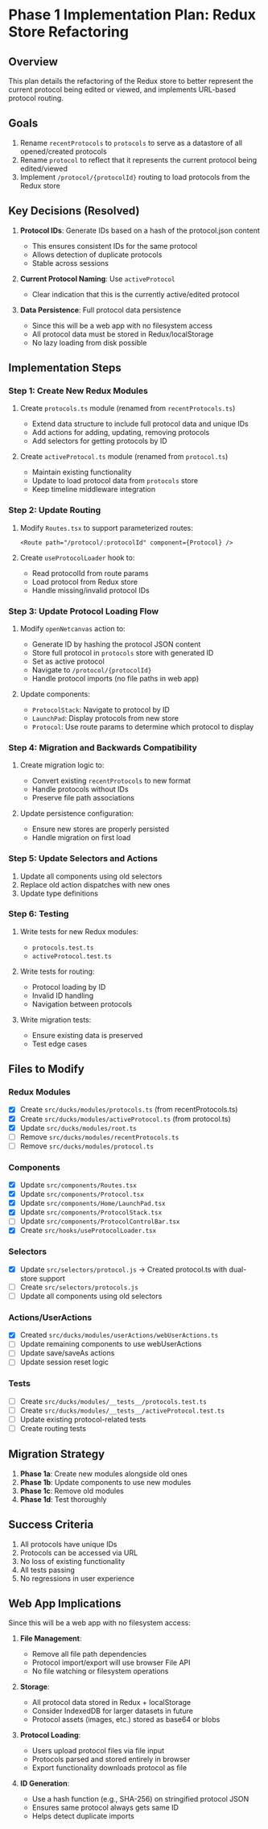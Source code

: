 # Phase 1 Implementation Plan: Redux Store Refactoring

## Overview

This plan details the refactoring of the Redux store to better represent the current protocol being edited or viewed, and implements URL-based protocol routing.

## Goals

1. Rename `recentProtocols` to `protocols` to serve as a datastore of all opened/created protocols
2. Rename `protocol` to reflect that it represents the current protocol being edited/viewed
3. Implement `/protocol/{protocolId}` routing to load protocols from the Redux store

## Key Decisions (Resolved)

1. **Protocol IDs**: Generate IDs based on a hash of the protocol.json content
   - This ensures consistent IDs for the same protocol
   - Allows detection of duplicate protocols
   - Stable across sessions

2. **Current Protocol Naming**: Use `activeProtocol`
   - Clear indication that this is the currently active/edited protocol

3. **Data Persistence**: Full protocol data persistence
   - Since this will be a web app with no filesystem access
   - All protocol data must be stored in Redux/localStorage
   - No lazy loading from disk possible

## Implementation Steps

### Step 1: Create New Redux Modules

1. Create `protocols.ts` module (renamed from `recentProtocols.ts`)
   - Extend data structure to include full protocol data and unique IDs
   - Add actions for adding, updating, removing protocols
   - Add selectors for getting protocols by ID

2. Create `activeProtocol.ts` module (renamed from `protocol.ts`)
   - Maintain existing functionality
   - Update to load protocol data from `protocols` store
   - Keep timeline middleware integration

### Step 2: Update Routing

1. Modify `Routes.tsx` to support parameterized routes:

   ```tsx
   <Route path="/protocol/:protocolId" component={Protocol} />
   ```

2. Create `useProtocolLoader` hook to:
   - Read protocolId from route params
   - Load protocol from Redux store
   - Handle missing/invalid protocol IDs

### Step 3: Update Protocol Loading Flow

1. Modify `openNetcanvas` action to:
   - Generate ID by hashing the protocol JSON content
   - Store full protocol in `protocols` store with generated ID
   - Set as active protocol
   - Navigate to `/protocol/{protocolId}`
   - Handle protocol imports (no file paths in web app)

2. Update components:
   - `ProtocolStack`: Navigate to protocol by ID
   - `LaunchPad`: Display protocols from new store
   - `Protocol`: Use route params to determine which protocol to display

### Step 4: Migration and Backwards Compatibility

1. Create migration logic to:
   - Convert existing `recentProtocols` to new format
   - Handle protocols without IDs
   - Preserve file path associations

2. Update persistence configuration:
   - Ensure new stores are properly persisted
   - Handle migration on first load

### Step 5: Update Selectors and Actions

1. Update all components using old selectors
2. Replace old action dispatches with new ones
3. Update type definitions

### Step 6: Testing

1. Write tests for new Redux modules:
   - `protocols.test.ts`
   - `activeProtocol.test.ts`

2. Write tests for routing:
   - Protocol loading by ID
   - Invalid ID handling
   - Navigation between protocols

3. Write migration tests:
   - Ensure existing data is preserved
   - Test edge cases

## Files to Modify

### Redux Modules

- [x] Create `src/ducks/modules/protocols.ts` (from recentProtocols.ts)
- [x] Create `src/ducks/modules/activeProtocol.ts` (from protocol.ts)
- [x] Update `src/ducks/modules/root.ts`
- [ ] Remove `src/ducks/modules/recentProtocols.ts`
- [ ] Remove `src/ducks/modules/protocol.ts`

### Components

- [x] Update `src/components/Routes.tsx`
- [x] Update `src/components/Protocol.tsx`
- [x] Update `src/components/Home/LaunchPad.tsx`
- [x] Update `src/components/ProtocolStack.tsx`
- [ ] Update `src/components/ProtocolControlBar.tsx`
- [x] Create `src/hooks/useProtocolLoader.tsx`

### Selectors

- [x] Update `src/selectors/protocol.js` -> Created protocol.ts with dual-store support
- [ ] Create `src/selectors/protocols.js`
- [ ] Update all components using old selectors

### Actions/UserActions

- [x] Created `src/ducks/modules/userActions/webUserActions.ts`
- [ ] Update remaining components to use webUserActions
- [ ] Update save/saveAs actions
- [ ] Update session reset logic

### Tests

- [ ] Create `src/ducks/modules/__tests__/protocols.test.ts`
- [ ] Create `src/ducks/modules/__tests__/activeProtocol.test.ts`
- [ ] Update existing protocol-related tests
- [ ] Create routing tests

## Migration Strategy

1. **Phase 1a**: Create new modules alongside old ones
2. **Phase 1b**: Update components to use new modules
3. **Phase 1c**: Remove old modules
4. **Phase 1d**: Test thoroughly

## Success Criteria

1. All protocols have unique IDs
2. Protocols can be accessed via URL
3. No loss of existing functionality
4. All tests passing
5. No regressions in user experience

## Web App Implications

Since this will be a web app with no filesystem access:

1. **File Management**: 
   - Remove all file path dependencies
   - Protocol import/export will use browser File API
   - No file watching or filesystem operations

2. **Storage**:
   - All protocol data stored in Redux + localStorage
   - Consider IndexedDB for larger datasets in future
   - Protocol assets (images, etc.) stored as base64 or blobs

3. **Protocol Loading**:
   - Users upload protocol files via file input
   - Protocols parsed and stored entirely in browser
   - Export functionality downloads protocol as file

4. **ID Generation**:
   - Use a hash function (e.g., SHA-256) on stringified protocol JSON
   - Ensures same protocol always gets same ID
   - Helps detect duplicate imports
